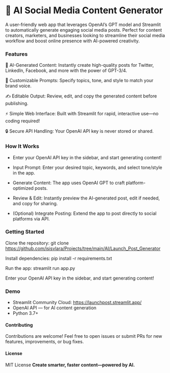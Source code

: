 # 🚀 AI Social Media Content Generator
A user-friendly web app that leverages OpenAI’s GPT model and Streamlit to automatically generate engaging social media posts. Perfect for content creators, marketers, and businesses looking to streamline their social media workflow and boost online presence with AI-powered creativity.

### Features
🌟 AI-Generated Content: Instantly create high-quality posts for Twitter, LinkedIn, Facebook, and more with the power of GPT-3/4.  

🎨 Customizable Prompts: Specify topics, tone, and style to match your brand voice.  

✍️ Editable Output: Review, edit, and copy the generated content before publishing.  

⚡ Simple Web Interface: Built with Streamlit for rapid, interactive use—no coding required!  

🔒 Secure API Handling: Your OpenAI API key is never stored or shared.  

### How It Works
* Enter your OpenAI API key in the sidebar, and start generating content!  

* Input Prompt: Enter your desired topic, keywords, and select tone/style in the app.  

* Generate Content: The app uses OpenAI GPT to craft platform-optimized posts.  

* Review & Edit: Instantly preview the AI-generated post, edit if needed, and copy for sharing.  

* (Optional) Integrate Posting: Extend the app to post directly to social platforms via API.  

### Getting Started
Clone the repository:
git clone https://github.com/isisvlara/Projects/tree/main/AI/Launch_Post_Generator

Install dependencies:
pip install -r requirements.txt

Run the app:
streamlit run app.py

Enter your OpenAI API key in the sidebar, and start generating content!

### Demo
* Streamlit Community Cloud: https://launchpost.streamlit.app/
* OpenAI API — for AI content generation
* Python 3.7+

#### Contributing
Contributions are welcome! Feel free to open issues or submit PRs for new features, improvements, or bug fixes.

#### License
MIT License
**Create smarter, faster content—powered by AI.**